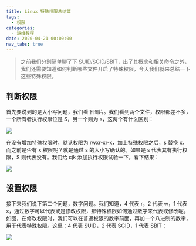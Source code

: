 ```yaml
---
title: Linux 特殊权限总结篇
tags:
  - 权限
categories:
  - 运维教程
date: 2020-04-21 00:00:00
nav_tabs: true
---
```


> 之前我们分别简单聊了下 SUID/SGID/SBIT，出了其概念和相关命令之外，我们还需要知道如何判断哪些文件开启了特殊权限，今天我们就来总结一下这些特殊权限。

<!-- more -->

## 判断权限

首先要说到的是大小写问题，我们看下图片。我们看到两个文件，权限都差不多，一个所有者执行权限位是 S，另一个则为 s，这两个有什么区别：

![](https://cdn.dusays.com/2020/04/213-1.jpg)

在没有增加特殊权限时，默认权限为 rwxr-xr-x，加上特殊权限之后，s 替换 x，而之前是否有 x 权限呢？就是通过 s 的大小写确认的。如果是 s 代表其有执行权限，S 则代表没有。我们给 cjk 添加执行权限试验一下，看下结果：

![](https://cdn.dusays.com/2020/04/213-2.jpg)

## 设置权限

接下来我们说下第二个问题，数字问题。我们知道，4 代表 r，2 代表 w，1 代表 x，通过数字可以代表或是修改权限，那特殊权限如何通过数字来代表或修改呢。如图，在修改权限时，我们可以在普通权限的数字前面，再加一个八进制的数字，用于代表特殊权限。这里：4 代表 SUID，2 代表 SGID，1 代表 SBIT：

![](https://cdn.dusays.com/2020/04/213-3.jpg)